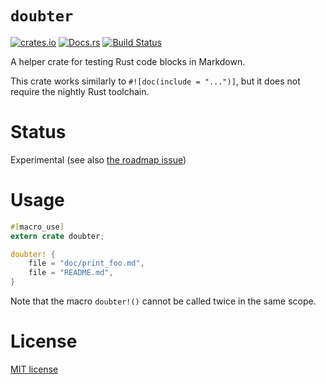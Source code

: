 # `doubter`

[![crates.io](https://img.shields.io/crates/v/doubter.svg)](https://crates.io/crates/doubter)
[![Docs.rs](https://docs.rs/doubter/badge.svg)](https://docs.rs/doubter)
[![Build Status](https://travis-ci.org/ubnt-intrepid/doubter.svg?branch=master)](https://travis-ci.org/ubnt-intrepid/doubter)

A helper crate for testing Rust code blocks in Markdown.

This crate works similarly to `#![doc(include = "...")]`, but it does not require
the nightly Rust toolchain.

# Status
Experimental (see also [the roadmap issue](https://github.com/ubnt-intrepid/doubter/issues/2))

# Usage

```rust
#[macro_use]
extern crate doubter;

doubter! {
    file = "doc/print_foo.md",
    file = "README.md",
}
```

Note that the macro `doubter!()` cannot be called twice in the same scope.

# License
[MIT license](LICENSE)
